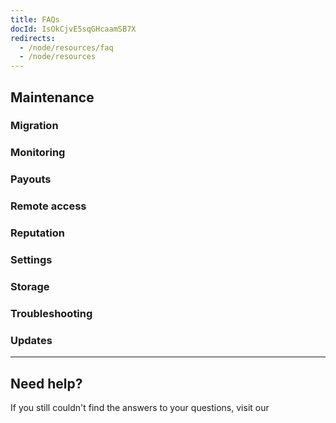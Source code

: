 ```yaml
---
title: FAQs
docId: IsOkCjvE5sqGHcaamSB7X
redirects:
  - /node/resources/faq
  - /node/resources
---
```


## Maintenance

[](docId:Zh_lD6UPciHT53wOWuAoD)&#x20;

### Migration

[](docId:jEntWNvi2M6Eo74NICIJg)&#x20;

[](docId:aKZt7A92CnGjPy1JY1YpF)

[](docId:PsB_5Yp43KeN0DszuE2DN)&#x20;

[](docId:NGHe10jmn-kdgzTf3FUz0)&#x20;

### Monitoring

[](docId:O68S24Iww4ZEnVk8yO7Mv)&#x20;

[](docId:EeyBBKEeuNK5oqkB4EyU0)&#x20;

### Payouts

[](docId:bG8Q88XbTvEPkzsuc02T8)&#x20;

[](docId:2tLLmAjix5YnHHa1oflQp)&#x20;

[](docId:TPy59W2Kvxsj50ERIZ1hU)&#x20;

[](docId:3bVxz-N4BRC_YuNBRCUJK)&#x20;

[](docId:ADB7HqQRe45givmFK7bfI)&#x20;

### Remote access

[](docId:pueo_P_wgMERT0DdEn2pr)&#x20;

[](docId:PPSiUfbbgY0-Y6zvw9I_y)&#x20;

[](docId:mZulkrp1H1Igv1BBTPsTC)&#x20;

### Reputation&#x20;

[](docId:p7qPegEKWZtjlC0fKCRB7)&#x20;

### Settings

[](docId:NX30Zzpr870-px_UDpHvu)&#x20;

[](docId:F2toWlqC-Xf3tEtzt29B6)&#x20;

[](docId:nZeFxmawYPdgkwUPy6f9s)&#x20;

[](docId:bMlttgapdFJxCNAULJDIv)&#x20;

[](docId:jA6Jl8XzCR1nc4_WyJj1a)&#x20;

[](docId:gDXZgLlP_rcSW8SuflgqS)&#x20;

### Storage

[](docId:nANEIimWey3FXPFuGrJdN)&#x20;

[](docId:nIbn-DMd7221Ozj7MJhV-)&#x20;

### Troubleshooting

[](docId:M-Yv2DFc-OFZ4r9Q8b8HY)&#x20;

### Updates

[](docId:CfmXIRjM5X5Sh8KDGC1qF)&#x20;

---

## Need help?

If you still couldn't find the answers to your questions, visit our [](docId:h0GeE0-z8ta1rOlKLL7lL)&#x20;
